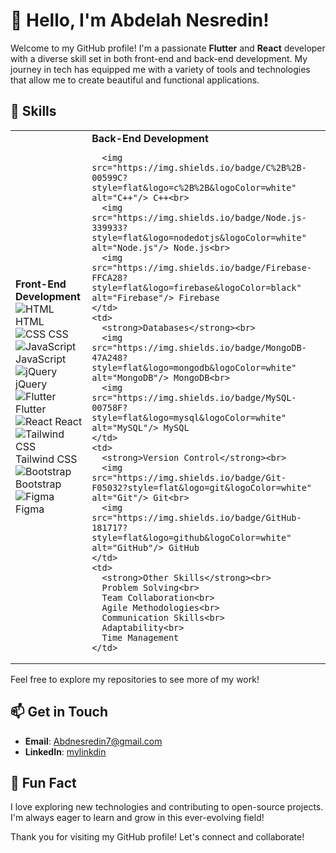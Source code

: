 # 👋 Hello, I'm Abdelah Nesredin!

Welcome to my GitHub profile! I'm a passionate **Flutter** and **React** developer with a diverse skill set in both front-end and back-end development. My journey in tech has equipped me with a variety of tools and technologies that allow me to create beautiful and functional applications.

## 🌟 Skills

<table>
  <tr>
    <td>
      <strong>Front-End Development</strong><br>
      <img src="https://img.shields.io/badge/HTML-E34F26?style=flat&logo=html5&logoColor=white" alt="HTML"/> HTML<br>
      <img src="https://img.shields.io/badge/CSS-1572B6?style=flat&logo=css3&logoColor=white" alt="CSS"/> CSS<br>
      <img src="https://img.shields.io/badge/JavaScript-F7DF1E?style=flat&logo=javascript&logoColor=black" alt="JavaScript"/> JavaScript<br>
      <img src="https://img.shields.io/badge/jQuery-0769AD?style=flat&logo=jquery&logoColor=white" alt="jQuery"/> jQuery<br>
      <img src="https://img.shields.io/badge/Flutter-02569B?style=flat&logo=flutter&logoColor=white" alt="Flutter"/> Flutter<br>
      <img src="https://img.shields.io/badge/React-61DAFB?style=flat&logo=react&logoColor=black" alt="React"/> React<br>
      <img src="https://img.shields.io/badge/Tailwind%20CSS-06B6D4?style=flat&logo=tailwind-css&logoColor=white" alt="Tailwind CSS"/> Tailwind CSS<br>
      <img src="https://img.shields.io/badge/Bootstrap-7952B3?style=flat&logo=bootstrap&logoColor=white" alt="Bootstrap"/> Bootstrap<br>
      <img src="https://img.shields.io/badge/Figma-F24E1E?style=flat&logo=figma&logoColor=white" alt="Figma"/> Figma
    </td>
    <td>
      <strong>Back-End Development</strong><br>

      <img src="https://img.shields.io/badge/C%2B%2B-00599C?style=flat&logo=c%2B%2B&logoColor=white" alt="C++"/> C++<br>
      <img src="https://img.shields.io/badge/Node.js-339933?style=flat&logo=nodedotjs&logoColor=white" alt="Node.js"/> Node.js<br>
      <img src="https://img.shields.io/badge/Firebase-FFCA28?style=flat&logo=firebase&logoColor=black" alt="Firebase"/> Firebase
    </td>
    <td>
      <strong>Databases</strong><br>
      <img src="https://img.shields.io/badge/MongoDB-47A248?style=flat&logo=mongodb&logoColor=white" alt="MongoDB"/> MongoDB<br>
      <img src="https://img.shields.io/badge/MySQL-00758F?style=flat&logo=mysql&logoColor=white" alt="MySQL"/> MySQL
    </td>
    <td>
      <strong>Version Control</strong><br>
      <img src="https://img.shields.io/badge/Git-F05032?style=flat&logo=git&logoColor=white" alt="Git"/> Git<br>
      <img src="https://img.shields.io/badge/GitHub-181717?style=flat&logo=github&logoColor=white" alt="GitHub"/> GitHub
    </td>
    <td>
      <strong>Other Skills</strong><br>
      Problem Solving<br>
      Team Collaboration<br>
      Agile Methodologies<br>
      Communication Skills<br>
      Adaptability<br>
      Time Management
    </td>
  </tr>
</table>

Feel free to explore my repositories to see more of my work!

## 📫 Get in Touch

- **Email**: [Abdnesredin7@gmail.com](mailto:abdnesredin7@gmail.com)
- **LinkedIn**: [mylinkdin](https://www.linkedin.com/in/abdelah-nesredin-a6058b318?utm_source=share&utm_campaign=share_via&utm_content=profile&utm_medium=android_app)

## 🌈 Fun Fact

I love exploring new technologies and contributing to open-source projects. I'm always eager to learn and grow in this ever-evolving field!

Thank you for visiting my GitHub profile! Let's connect and collaborate!
